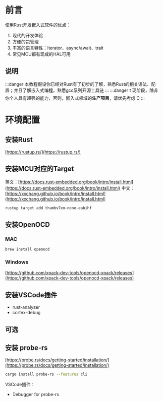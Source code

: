 # 前言
使用Rust开发嵌入式软件的优点：

1. 现代的开发体验
2. 方便的包管理
3. 丰富的语言特性：Iterator、async/await、trait
4. 常见MCU都有现成的HAL可用
## 说明
:::danger
本教程假设你已经对Rust有了初步的了解，熟悉Rust的相关语法、配置；并且了解嵌入式编程，熟悉gcc系列开源工具链
:::
:::danger
❗️ 现阶段，除非你个人具有超强的能力，否则，嵌入式领域的**生产项目**，请优先考虑 C
:::
# 环境配置
## 安装Rust
[https://rustup.rs/](https://rustup.rs/)

## 安装MCU对应的Target
英文：[https://docs.rust-embedded.org/book/intro/install.html](https://docs.rust-embedded.org/book/intro/install.html)
中文：[https://xxchang.github.io/book/intro/install.html](https://xxchang.github.io/book/intro/install.html)

```bash
rustup target add thumbv7em-none-eabihf
```

## 安装OpenOCD
### MAC
```bash
brew install openocd
```
### Windows
[https://github.com/xpack-dev-tools/openocd-xpack/releases](https://github.com/xpack-dev-tools/openocd-xpack/releases)

## 安装VSCode插件

- rust-analyzer
- cortex-debug

## 可选
## 安装 probe-rs
[https://probe.rs/docs/getting-started/installation/](https://probe.rs/docs/getting-started/installation/)

```bash
cargo install probe-rs --features cli
```

VSCode插件：

- Debugger for probe-rs
